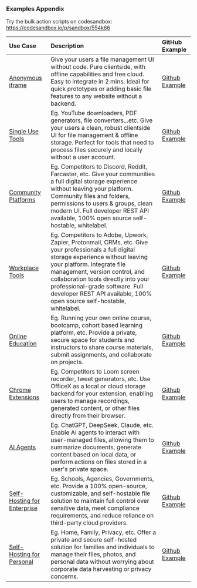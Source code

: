 ### Examples Appendix

Try the bulk action scripts on codesandbox:
https://codesandbox.io/p/sandbox/554k66

| Use Case                                                             | Description                                                                                                                                                                                                                                                                                                                                                  | GitHub Example                                                            |
| :------------------------------------------------------------------- | :----------------------------------------------------------------------------------------------------------------------------------------------------------------------------------------------------------------------------------------------------------------------------------------------------------------------------------------------------------- | :------------------------------------------------------------------------ |
| [Anonymous iframe](./examples/01_Anonymous_Iframe)                   | Give your users a file management UI without code. Pure clientside, with offline capabilities and free cloud. Easy to integrate in 2 mins. Ideal for quick prototypes or adding basic file features to any website without a backend.                                                                                                                        | [Github Example](https://github.com/OfficeXApp/iframe-demo/tree/main/src) |
| [Single Use Tools](./examples/02_SingleUse_Tools)                    | Eg. YouTube downloaders, PDF generators, file converters...etc. Give your users a clean, robust clientside UI for file management & offline storage. Perfect for tools that need to process files securely and locally without a user account.                                                                                                               | [Github Example](https://github.com/OfficeXApp/iframe-demo/tree/main/src) |
| [Community Platforms](./examples/03_Community_Platforms)             | Eg. Competitors to Discord, Reddit, Farcaster, etc. Give your communities a full digital storage experience without leaving your platform. Community files and folders, permissions to users & groups, clean modern UI. Full developer REST API available, 100% open source self-hostable, whitelabel.                                                       | [Github Example](https://github.com/OfficeXApp/iframe-demo/tree/main/src) |
| [Workplace Tools](./examples/04_Workplace_Tools)                     | Eg. Competitors to Adobe, Upwork, Zapier, Protonmail, CRMs, etc. Give your professionals a full digital storage experience without leaving your platform. Integrate file management, version control, and collaboration tools directly into your professional-grade software. Full developer REST API available, 100% open source self-hostable, whitelabel. | [Github Example](https://github.com/OfficeXApp/iframe-demo/tree/main/src) |
| [Online Education](./examples/05_Online_Education)                   | Eg. Running your own online course, bootcamp, cohort based learning platform, etc. Provide a private, secure space for students and instructors to share course materials, submit assignments, and collaborate on projects.                                                                                                                                  | [Github Example](https://github.com/OfficeXApp/iframe-demo/tree/main/src) |
| [Chrome Extensions](./examples/06_Chrome_Extensions)                 | Eg. Competitors to Loom screen recorder, tweet generators, etc. Use OfficeX as a local or cloud storage backend for your extension, enabling users to manage recordings, generated content, or other files directly from their browser.                                                                                                                      | [Github Example](https://github.com/OfficeXApp/iframe-demo/tree/main/src) |
| [AI Agents](./examples/07_AI_Agents)                                 | Eg. ChatGPT, DeepSeek, Claude, etc. Enable AI agents to interact with user-managed files, allowing them to summarize documents, generate content based on local data, or perform actions on files stored in a user's private space.                                                                                                                          | [Github Example](https://github.com/OfficeXApp/iframe-demo/tree/main/src) |
| [Self-Hosting for Enterprise](./examples/08_Self_Hosting_Enterprise) | Eg. Schools, Agencies, Governments, etc. Provide a 100% open-source, customizable, and self-hostable file solution to maintain full control over sensitive data, meet compliance requirements, and reduce reliance on third-party cloud providers.                                                                                                           | [Github Example](https://github.com/OfficeXApp/iframe-demo/tree/main/src) |
| [Self-Hosting for Personal](./examples/09_Self_Hosting_Personal)     | Eg. Home, Family, Privacy, etc. Offer a private and secure self-hosted solution for families and individuals to manage their files, photos, and personal data without worrying about corporate data harvesting or privacy concerns.                                                                                                                          | [Github Example](https://github.com/OfficeXApp/iframe-demo/tree/main/src) |
